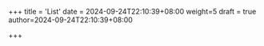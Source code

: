 +++
title = 'List'
date = 2024-09-24T22:10:39+08:00
weight=5
draft = true
author=2024-09-24T22:10:39+08:00

+++
